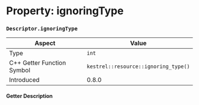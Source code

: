 
# Property: ignoringType
### `Descriptor.ignoringType`

| Aspect | Value |
| --- | --- |
| Type | `int` |
| C++ Getter Function Symbol | `kestrel::resource::ignoring_type()` |
| Introduced | 0.8.0 |

#### Getter Description

